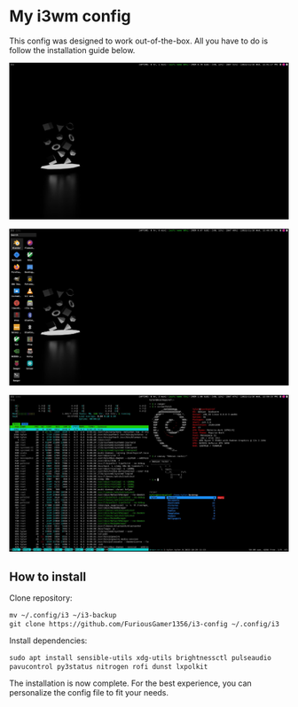 # My i3wm config
This config was designed to work out-of-the-box. All you have to do is follow the installation guide below.

![screenshot-1](screenshots/screenshot-1.jpg)

![screenshot-2](screenshots/screenshot-2.jpg)

![screenshot-3](screenshots/screenshot-3.jpg)

## How to install
Clone repository:
```
mv ~/.config/i3 ~/i3-backup
git clone https://github.com/FuriousGamer1356/i3-config ~/.config/i3
```
Install dependencies:
```
sudo apt install sensible-utils xdg-utils brightnessctl pulseaudio pavucontrol py3status nitrogen rofi dunst lxpolkit
```

The installation is now complete. For the best experience, you can personalize the config file to fit your needs.

